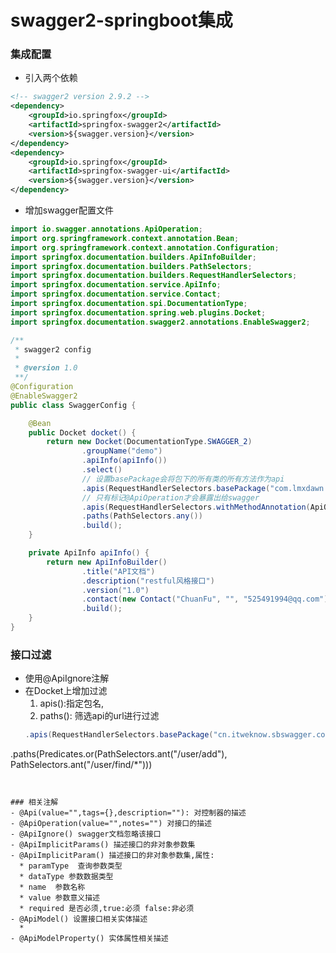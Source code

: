 # swagger2-springboot集成

### 集成配置
- 引入两个依赖

```xml
<!-- swagger2 version 2.9.2 -->
<dependency>
    <groupId>io.springfox</groupId>
    <artifactId>springfox-swagger2</artifactId>
    <version>${swagger.version}</version>
</dependency>
<dependency>
    <groupId>io.springfox</groupId>
    <artifactId>springfox-swagger-ui</artifactId>
    <version>${swagger.version}</version>
</dependency>
```

- 增加swagger配置文件 

```java
import io.swagger.annotations.ApiOperation;
import org.springframework.context.annotation.Bean;
import org.springframework.context.annotation.Configuration;
import springfox.documentation.builders.ApiInfoBuilder;
import springfox.documentation.builders.PathSelectors;
import springfox.documentation.builders.RequestHandlerSelectors;
import springfox.documentation.service.ApiInfo;
import springfox.documentation.service.Contact;
import springfox.documentation.spi.DocumentationType;
import springfox.documentation.spring.web.plugins.Docket;
import springfox.documentation.swagger2.annotations.EnableSwagger2;

/**
 * swagger2 config
 *
 * @version 1.0
 **/
@Configuration
@EnableSwagger2
public class SwaggerConfig {

    @Bean
    public Docket docket() {
        return new Docket(DocumentationType.SWAGGER_2)
                .groupName("demo")
                .apiInfo(apiInfo())
                .select()
                // 设置basePackage会将包下的所有类的所有方法作为api
                .apis(RequestHandlerSelectors.basePackage("com.lmxdawn.him.api.controller"))
                // 只有标记@ApiOperation才会暴露出给swagger
                .apis(RequestHandlerSelectors.withMethodAnnotation(ApiOperation.class))
                .paths(PathSelectors.any())
                .build();
    }

    private ApiInfo apiInfo() {
        return new ApiInfoBuilder()
                .title("API文档")
                .description("restful风格接口")
                .version("1.0")
                .contact(new Contact("ChuanFu", "", "525491994@qq.com"))
                .build();
    }
}

```

### 接口过滤
- 使用@ApiIgnore注解
- 在Docket上增加过滤
	1. apis():指定包名,
	2. paths(): 筛选api的url进行过滤
	```java
	.apis(RequestHandlerSelectors.basePackage("cn.itweknow.sbswagger.controller"))
.paths(Predicates.or(PathSelectors.ant("/user/add"),
        PathSelectors.ant("/user/find/*")))
  ```


### 相关注解
- @Api(value="",tags={},description=""): 对控制器的描述
- @ApiOperation(value="",notes="") 对接口的描述
- @ApiIgnore() swagger文档忽略该接口
- @ApiImplicitParams() 描述接口的非对象参数集
- @ApiImplicitParam() 描述接口的非对象参数集,属性:
	* paramType  查询参数类型
	* dataType 参数数据类型
	* name  参数名称
	* value 参数意义描述
	* required 是否必须,true:必须 false:非必须
- @ApiModel() 设置接口相关实体描述
	* 
- @ApiModelProperty() 实体属性相关描述
